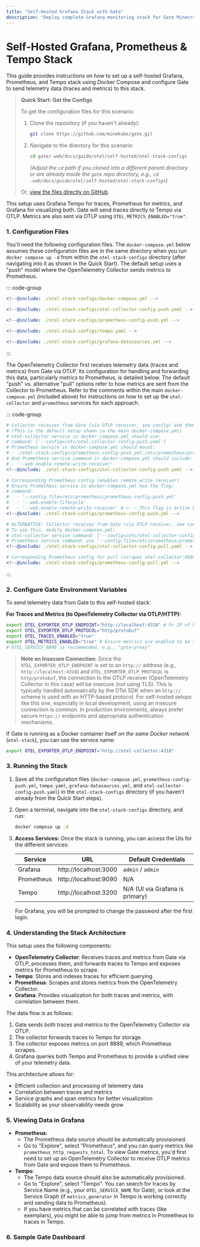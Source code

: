 ```yaml
---
title: "Self-Hosted Grafana Stack with Gate"
description: "Deploy complete Grafana monitoring stack for Gate Minecraft proxy. Include Prometheus, Grafana, and Jaeger for full observability."
---
```


# Self-Hosted Grafana, Prometheus & Tempo Stack

This guide provides instructions on how to set up a self-hosted Grafana, Prometheus, and Tempo stack using Docker Compose and configure Gate to send telemetry data (traces and metrics) to this stack.

> **Quick Start: Get the Configs**
>
> To get the configuration files for this scenario:
>
> 1. Clone the repository (if you haven't already):
>    ```bash
>    git clone https://github.com/minekube/gate.git
>    ```
> 2. Navigate to the directory for this scenario:
>    ```bash
>    cd gate/.web/docs/guide/otel/self-hosted/otel-stack-configs
>    ```
>    _(Adjust the `cd` path if you cloned into a different parent directory or are already inside the `gate` repo directory, e.g., `cd .web/docs/guide/otel/self-hosted/otel-stack-configs`)_
>
> Or, [view the files directly on GitHub](https://github.com/minekube/gate/tree/master/.web/docs/guide/otel/self-hosted/otel-stack-configs/).

This setup uses Grafana Tempo for traces, Prometheus for metrics, and Grafana for visualizing both. Gate will send traces directly to Tempo via OTLP. Metrics are also sent via OTLP using `OTEL_METRICS_ENABLED="true"`.

### 1. Configuration Files

You'll need the following configuration files. The `docker-compose.yml` below assumes these configuration files are in the same directory when you run `docker compose up -d` from within the `otel-stack-configs` directory (after navigating into it as shown in the Quick Start). The default setup uses a "push" model where the OpenTelemetry Collector sends metrics to Prometheus.

::: code-group

```yaml [docker-compose.yml]
<!--@include: ./otel-stack-configs/docker-compose.yml -->
```

```yaml [otel-collector-config-push.yaml]
<!--@include: ./otel-stack-configs/otel-collector-config-push.yaml -->
```

```yaml [prometheus-config-push.yml]
<!--@include: ./otel-stack-configs/prometheus-config-push.yml -->
```

```yaml [tempo.yaml]
<!--@include: ./otel-stack-configs/tempo.yaml -->
```

```yaml [grafana-datasources.yml]
<!--@include: ./otel-stack-configs/grafana-datasources.yml -->
```

:::

The OpenTelemetry Collector first receives telemetry data (traces and metrics) from Gate via OTLP. Its configuration for handling and forwarding this data, particularly metrics to Prometheus, is detailed below. The default "push" vs. alternative "pull" options refer to how metrics are sent from the Collector to Prometheus.
Refer to the comments within the main `docker-compose.yml` (included above) for instructions on how to set up the `otel-collector` and `prometheus` services for each approach.

::: code-group

```yaml [1. Push to Prometheus (otel-collector-config-push.yaml)]
# Collector receives from Gate (via OTLP receiver, see config) and then pushes metrics to Prometheus's remote_write endpoint.
# (This is the default setup shown in the main docker-compose.yml)
# otel-collector service in docker-compose.yml should use:
# command: ['--config=/etc/otel-collector-config-push.yaml']
# Prometheus service in docker-compose.yml should mount:
# - ./otel-stack-configs/prometheus-config-push.yml:/etc/prometheus/prometheus.yml
# And Prometheus service command in docker-compose.yml should include:
# - '--web.enable-remote-write-receiver'
<!--@include: ./otel-stack-configs/otel-collector-config-push.yaml -->
```

```yaml [prometheus-config-push.yml]
# Corresponding Prometheus config (enables remote_write receiver)
# Ensure Prometheus service in docker-compose.yml has the flag:
# command:
#   - '--config.file=/etc/prometheus/prometheus-config-push.yml'
#   - '--web.enable-lifecycle'
#   - '--web.enable-remote-write-receiver' # <--- This flag is active by default
<!--@include: ./otel-stack-configs/prometheus-config-push.yml -->
```

```yaml [2. Pull by Prometheus (otel-collector-config-pull.yaml)]
# ALTERNATIVE: Collector receives from Gate (via OTLP receiver, see config) and exposes metrics on :8889. Prometheus then scrapes (pulls) from the collector.
# To use this, modify docker-compose.yml:
# otel-collector service command: ['--config=/etc/otel-collector-config-pull.yaml']
# Prometheus service command: use '--config.file=/etc/prometheus/prometheus-config-pull.yml' (and consider removing --web.enable-remote-write-receiver if not needed for other purposes)
<!--@include: ./otel-stack-configs/otel-collector-config-pull.yaml -->
```

```yaml [prometheus-config-pull.yml]
# Corresponding Prometheus config for pull (scrapes otel-collector:8889)
<!--@include: ./otel-stack-configs/prometheus-config-pull.yml -->
```

:::

### 2. Configure Gate Environment Variables

To send telemetry data from Gate to this self-hosted stack:

**For Traces and Metrics (to OpenTelemetry Collector via OTLP/HTTP):**

```bash
export OTEL_EXPORTER_OTLP_ENDPOINT="http://localhost:4318" # Or IP of Docker host if Gate is external
export OTEL_EXPORTER_OTLP_PROTOCOL="http/protobuf"
export OTEL_TRACES_ENABLED="true"
export OTEL_METRICS_ENABLED="true" # Ensure metrics are enabled to be sent via OTLP
# OTEL_SERVICE_NAME is recommended, e.g., "gate-proxy"
```

> **Note on Insecure Connection:** Since the `OTEL_EXPORTER_OTLP_ENDPOINT` is set to an `http://` address (e.g., `http://localhost:4318`) and `OTEL_EXPORTER_OTLP_PROTOCOL` is `http/protobuf`, the connection to the OTLP receiver (OpenTelemetry Collector in this case) will be insecure (not using TLS). This is typically handled automatically by the OTel SDK when an `http://` scheme is used with an HTTP-based protocol.
> For self-hosted setups like this one, especially in local development, using an insecure connection is common. In production environments, always prefer secure `https://` endpoints and appropriate authentication mechanisms.

If Gate is running as a Docker container itself _on the same Docker network_ (`otel-stack`), you can use the service name:

```bash
export OTEL_EXPORTER_OTLP_ENDPOINT="http://otel-collector:4318"
```

### 3. Running the Stack

1.  Save all the configuration files (`docker-compose.yml`, `prometheus-config-push.yml`, `tempo.yaml`, `grafana-datasources.yml`, and `otel-collector-config-push.yaml`) in the `otel-stack-configs` directory (if you haven't already from the Quick Start steps).
2.  Open a terminal, navigate into the `otel-stack-configs` directory, and run:
    ```bash
    docker compose up -d
    ```
3.  **Access Services:**
    Once the stack is running, you can access the UIs for the different services:

    | Service    | URL                   | Default Credentials             |
    | ---------- | --------------------- | ------------------------------- |
    | Grafana    | http://localhost:3000 | `admin` / `admin`               |
    | Prometheus | http://localhost:9090 | N/A                             |
    | Tempo      | http://localhost:3200 | N/A (UI via Grafana is primary) |

    For Grafana, you will be prompted to change the password after the first login.

### 4. Understanding the Stack Architecture

This setup uses the following components:

- **OpenTelemetry Collector**: Receives traces and metrics from Gate via OTLP, processes them, and forwards traces to Tempo and exposes metrics for Prometheus to scrape.
- **Tempo**: Stores and indexes traces for efficient querying.
- **Prometheus**: Scrapes and stores metrics from the OpenTelemetry Collector.
- **Grafana**: Provides visualization for both traces and metrics, with correlation between them.

The data flow is as follows:

1. Gate sends both traces and metrics to the OpenTelemetry Collector via OTLP.
2. The collector forwards traces to Tempo for storage.
3. The collector exposes metrics on port 8889, which Prometheus scrapes.
4. Grafana queries both Tempo and Prometheus to provide a unified view of your telemetry data.

This architecture allows for:

- Efficient collection and processing of telemetry data
- Correlation between traces and metrics
- Service graphs and span metrics for better visualization
- Scalability as your observability needs grow

### 5. Viewing Data in Grafana

- **Prometheus**:
  - The Prometheus data source should be automatically provisioned.
  - Go to "Explore", select "Prometheus", and you can query metrics like `prometheus_http_requests_total`. To view Gate metrics, you'd first need to set up an OpenTelemetry Collector to receive OTLP metrics from Gate and expose them to Prometheus.
- **Tempo**:
  - The Tempo data source should also be automatically provisioned.
  - Go to "Explore", select "Tempo". You can search for traces by Service Name (e.g., your `OTEL_SERVICE_NAME` for Gate), or look at the Service Graph (if `metrics_generator` in Tempo is working correctly and sending data to Prometheus).
  - If you have metrics that can be correlated with traces (like exemplars), you might be able to jump from metrics in Prometheus to traces in Tempo.

### 6. Sample Gate Dashboard

<!--@include: ./grafana-dash.md -->
